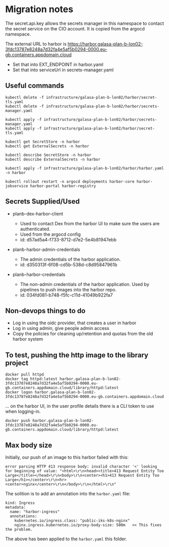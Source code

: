# Migration notes

The secret.api.key allows the secrets manager in this namespace to contact the secret service
on the CIO account. It is copied from the argocd namespace.

The external URL to harbor is https://harbor.galasa-plan-b-lon02-3fdc13787e8248a7d32fa4e5af5b0294-0000.eu-gb.containers.appdomain.cloud

- Set that into EXT_ENDPOINT in harbor.yaml
- Set that into serviceUrl in secrets-manager.yaml


## Useful commands
```
kubectl delete -f infrastructure/galasa-plan-b-lon02/harbor/secret-tls.yaml
kubectl delete -f infrastructure/galasa-plan-b-lon02/harbor/secrets-manager.yaml

kubectl apply -f infrastructure/galasa-plan-b-lon02/harbor/secrets-manager.yaml
kubectl apply -f infrastructure/galasa-plan-b-lon02/harbor/secret-tls.yaml

kubectl get SecretStore -n harbor   
kubectl get ExternalSecrets -n harbor

kubectl describe SecretStore -n harbor   
kubectl describe ExternalSecrets -n harbor  
```

```
kubectl apply -f infrastructure/galasa-plan-b-lon02/harbor/harbor.yaml -n harbor 

kubectl rollout restart -n argocd deployments harbor-core harbor-jobservice harbor-portal harbor-registry
```

## Secrets Supplied/Used

- planb-dex-harbor-client 
  - Used to contact Dex from the harbor UI to make sure the users are authenticated.
  - Used from the argocd config
  - id: d57ad5a4-f733-8712-d7e2-5e4b81947ebb

- planb-harbor-admin-credentials 
  - The admin credentials of the harbor application.
  - id: d350313f-6f08-cd5b-538d-c8d95847961b

- planb-harbor-credentials 
  - The non-admin credentials of the harbor application. Used by pipelines to push images into the harbor repo.
  - id: 034fd081-b748-f5fc-c11d-41049b922fa7

## Non-devops things to do
- Log in using the oidc provider, that creates a user in harbor
- Log in using admin, give people admin access
- Copy the policies for cleaning up/retention and quotas from the old harbor system

## To test, pushing the http image to the library project
```
docker pull httpd
docker tag httpd:latest harbor.galasa-plan-b-lon02-3fdc13787e8248a7d32fa4e5af5b0294-0000.eu-gb.containers.appdomain.cloud/library/httpd:latest
docker logon harbor.galasa-plan-b-lon02-3fdc13787e8248a7d32fa4e5af5b0294-0000.eu-gb.containers.appdomain.cloud
```
... on the harbor UI, in the user profile details there is a CLI token to use when logging-in.
```
docker push harbor.galasa-plan-b-lon02-3fdc13787e8248a7d32fa4e5af5b0294-0000.eu-gb.containers.appdomain.cloud/library/httpd:latest
```

## Max body size
Initially, our push of an image to this harbor failed with this:
```
error parsing HTTP 413 response body: invalid character '<' looking for beginning of value: "<html>\r\n<head><title>413 Request Entity Too Large</title></head>\r\n<body>\r\n<center><h1>413 Request Entity Too Large</h1></center>\r\n<hr><center>nginx</center>\r\n</body>\r\n</html>\r\n"
```
The solition is to add an annotation into the `harbor.yaml` file:
```
kind: Ingress
metadata:
  name: "harbor-ingress"
  annotations:
    kubernetes.io/ingress.class: "public-iks-k8s-nginx"
    nginx.ingress.kubernetes.io/proxy-body-size: 500m   << This fixes the problem.
```

The above has been applied to the `harbor.yaml` this folder.
